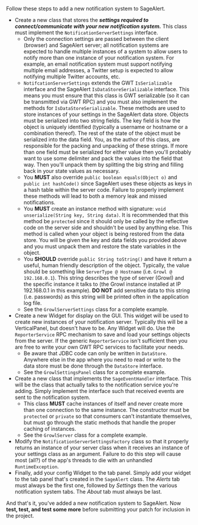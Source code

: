 Follow these steps to add a new notification system to SageAlert.

  * Create a new class that stores the **_settings required to connect/communicate with your new notification system._**  This class must implement the `NotificationServerSettings` interface.
    * Only the connection settings are passed between the client (browser) and SageAlert server; all notification systems are expected to handle multiple instances of a system to allow users to notify more than one instance of your notification system.  For example, an email notification system must support notifying multiple email addresses, a Twitter setup is expected to allow notifying multiple Twitter accounts, etc.
    * `NotifcationServerSettings` extends the GWT `IsSerializable` interface and the SageAlert `IsDataStoreSerializable` interface.  This means you must ensure that this class is GWT serializable (so it can be transmitted via GWT RPC) and you must also implement the methods for `IsDataStoreSerializable`.  These methods are used to store instances of your settings in the SageAlert data store.  Objects must be serialized into two string fields.  The key field is how the object is uniquely identified (typically a username or hostname or a combination thereof).  The rest of the state of the object must be serialized into the data field.  You, as the author of this class, are responsible for the packing and unpacking of these strings.  If more than one field must be serialized for either value then you'll probably want to use some delimiter and pack the values into the field that way.  Then you'll unpack them by splitting the big string and filling back in your state values as necessary.
    * You **MUST** also override `public boolean equals(Object o)` and `public int hashCode()` since SageAlert uses these objects as keys in a hash table within the server code.  Failure to properly implement these methods will lead to both a memory leak and missed notifications.
    * You **MUST** create an instance method with signature: `void unserialize(String key, String data)`.  It is recommended that this method be `protected` since it should only be called by the reflective code on the server side and shouldn't be used by anything else.  This method is called when your object is being restored from the data store.  You will be given the key and data fields you provided above and you must unpack them and restore the state variables in the object.
    * You **SHOULD** override `public String toString()` and have it return a useful, human friendly description of the object.  Typically, the value should be something like `ServerType @ Hostname` (i.e. `Growl @ 192.168.0.1`).  This string describes the type of server (Growl) and the specific instance it talks to (the Growl instance installed at IP 192.168.0.1 in this example).  **DO NOT** add sensitive data to this string (i.e. passwords) as this string will be printed often in the application log file.
    * See the `GrowlServerSettings` class for a complete example.
  * Create a new Widget for display on the GUI.  This widget will be used to create new instances of your notification server.  Typically this will be a VerticalPanel, but doesn't have to be.  Any Widget will do.  Use the `ReporterService` RPC mechanism to save and load your settings objects from the server.  If the generic `ReporterService` isn't sufficient then you are free to write your own GWT RPC services to facilitate your needs.
    * Be aware that JDBC code can only be written in `DataStore`.  Anywhere else in the app where you need to read or write to the data store must be done through the `DataStore` interface.
    * See the `GrowlSettingsPanel` class for a complete example.
  * Create a new class that implements the `SageEventHandler` interface.  This will be the class that actually talks to the notification service you're adding.  Simply implement the interface such that received events are sent to the notification system.
    * This class **MUST** cache instances of itself and never create more than one connection to the same instance.  The constructor must be `protected` or `private` so that consumers can't instantiate themselves, but must go through the static methods that handle the proper caching of instances.
    * See the `GrowlServer` class for a complete example.
  * Modify the `NotificationServerSettingsFactory` class so that it properly returns an instance of your server class when it receives an instance of your settings class as an argument.  Failure to do this step will cause most (all?) of the app's threads to die with an unhandled `RuntimeException`.
  * Finally, add your config Widget to the tab panel.  Simply add your widget to the tab panel that's created in the `SageAlert` class.  The _Alerts_ tab must always be the first one, followed by _Settings_ then the various notification system tabs.  The _About_ tab must always be last.

And that's it, you've added a new notification system to SageAlert.  Now **test, test, and test some more** before submitting your patch for inclusion in the project.